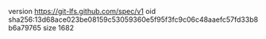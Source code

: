 version https://git-lfs.github.com/spec/v1
oid sha256:13d68ace023be08159c53059360e5f95f3fc9c06c48aaefc57fd33b8b6a79765
size 1682
